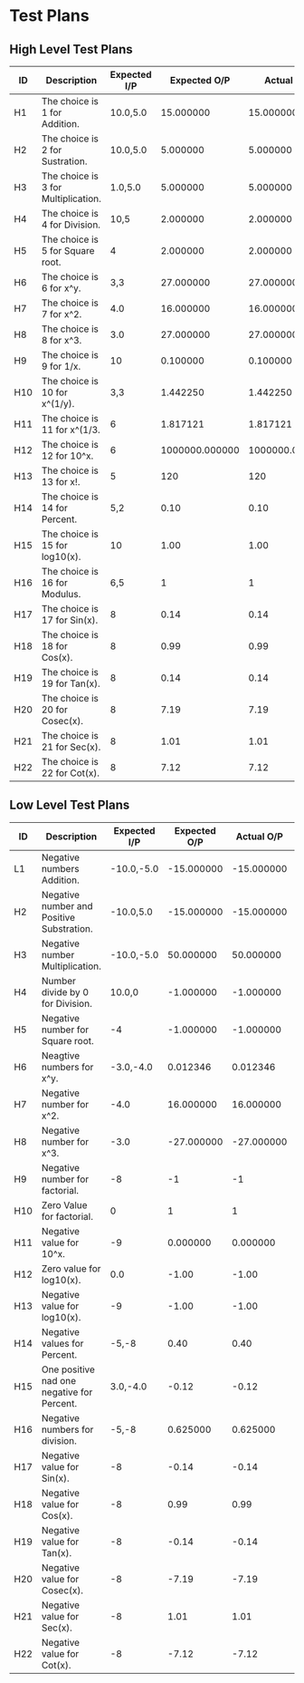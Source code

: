 <h1> Test Plans </h1>
<h2> High Level Test Plans </h2>



|      ID       |                   Description                |     Expected I/P       |   Expected O/P    |  Actual O/P  |     Type        |      Status     |
| ------------- | ---------------------------------------      | ---------------------  | ----------------  | ------------ | --------------- | --------------  |
|      H1       |          The choice is 1 for Addition.       |       10.0,5.0         |     15.000000     |   15.000000  |  Requirement    |     Success     |
|      H2       |          The choice is 2 for Sustration.     |       10.0,5.0         |      5.000000     |    5.000000  |  Requirement    |     Success     |
|      H3       |          The choice is 3 for Multiplication. |       1.0,5.0          |      5.000000     |    5.000000  |  Requirement    |     Success     |
|      H4       |          The choice is 4 for Division.       |       10,5             |      2.000000     |    2.000000  |  Requirement    |     Success     |
|      H5       |          The choice is 5 for Square root.    |       4                |      2.000000     |    2.000000  |  Requirement    |     Success     |
|      H6       |          The choice is 6 for x^y.            |       3,3              |     27.000000     |   27.000000  |  Requirement    |     Success     |
|      H7       |          The choice is 7 for x^2.            |       4.0              |     16.000000     |   16.000000  |  Requirement    |     Success     |
|      H8       |          The choice is 8 for x^3.            |       3.0              |     27.000000     |   27.000000  |  Requirement    |     Success     |
|      H9       |          The choice is 9 for 1/x.            |       10               |      0.100000     |    0.100000  |  Requirement    |     Success     |
|      H10      |          The choice is 10 for x^(1/y).       |       3,3              |      1.442250     |    1.442250  |  Requirement    |     Success     |
|      H11      |          The choice is 11 for x^(1/3.        |        6               |      1.817121     |    1.817121  |  Requirement    |     Success     |
|      H12      |          The choice is 12 for 10^x.          |        6               |  1000000.000000   | 1000000.000000| Requirement    |     Success     |
|      H13      |          The choice is 13 for x!.            |        5               |        120        |     120      |  Requirement    |     Success     |
|      H14      |          The choice is 14 for Percent.       |       5,2              |        0.10       |     0.10     |  Requirement    |     Success     |
|      H15      |          The choice is 15 for log10(x).      |       10               |        1.00       |     1.00     |  Requirement    |     Success     |
|      H16      |          The choice is 16 for Modulus.       |       6,5              |          1        |       1      |  Requirement    |     Success     |
|      H17      |          The choice is 17 for Sin(x).        |        8               |        0.14       |     0.14     |  Requirement    |     Success     |
|      H18      |          The choice is 18 for Cos(x).        |        8               |        0.99       |     0.99     |  Requirement    |     Success     |
|      H19      |          The choice is 19 for Tan(x).        |        8               |        0.14       |     0.14     |  Requirement    |     Success     |
|      H20      |          The choice is 20 for Cosec(x).      |        8               |        7.19       |     7.19     |  Requirement    |     Success     |
|      H21      |          The choice is 21 for Sec(x).        |        8               |        1.01       |     1.01     |  Requirement    |     Success     |
|      H22      |          The choice is 22 for Cot(x).        |        8               |        7.12       |     7.12     |  Requirement    |     Success     |






<h2> Low Level Test Plans </h2> 


|      ID       |                   Description                |     Expected I/P       |   Expected O/P    |  Actual O/P  |     Type        |      Status     |
| ------------- | ---------------------------------------      | ---------------------  | ----------------  | ------------ | --------------- | --------------  |
|      L1       |          Negative numbers Addition.          |       -10.0,-5.0       |     -15.000000    |   -15.000000 |  Requirement    |     Success     |
|      H2       |          Negative number and Positive Substration.|    -10.0,5.0      |      -15.000000   |   -15.000000 |  Requirement    |     Success     |
|      H3       |          Negative number Multiplication.     |       -10.0,-5.0       |      50.000000    |    50.000000 |  Requirement    |     Success     |
|      H4       |          Number divide by 0 for Division.    |        10.0,0          |      -1.000000    |    -1.000000 |  Scenario       |     Success     |
|      H5       |          Negative number for Square root.    |        -4              |      -1.000000    |    -1.000000 |  Scenario       |     Success     |
|      H6       |          Neagtive numbers for x^y.           |       -3.0,-4.0        |      0.012346     |     0.012346 |  Requirement    |     Success     |
|      H7       |          Negative number for x^2.            |       -4.0             |      16.000000    |    16.000000 |  Requirement    |     Success     |
|      H8       |          Negative number for x^3.            |       -3.0             |     -27.000000    |   -27.000000 |  Requirement    |     Success     |
|      H9       |          Negative number for factorial.      |       -8               |        -1         |     -1       |  Scenario       |     Success     |
|      H10      |          Zero Value for factorial.           |        0               |         1         |      1       |  Scenario       |     Success     |
|      H11      |          Negative value for 10^x.            |        -9              |      0.000000     |    0.000000  |  Scenario       |     Success     |
|      H12      |          Zero value for log10(x).            |        0.0             |       -1.00       |    -1.00     |  Scenario       |     Success     |
|      H13      |          Negative value for log10(x).        |        -9              |       -1.00       |    -1.00     |  Scenario       |     Success     |
|      H14      |          Negative values for Percent.        |       -5,-8            |        0.40       |     0.40     |  Requirement    |     Success     |
|      H15      |          One positive nad one negative for Percent.|  3.0,-4.0        |        -0.12      |    -0.12     |  Requirement    |     Success     |
|      H16      |          Negative numbers for division.      |       -5,-8            |       0.625000    |    0.625000  |  Requirement    |     Success     |
|      H17      |          Negative value for Sin(x).          |        -8              |        -0.14      |     -0.14    |  Requirement    |     Success     |
|      H18      |          Negative value for Cos(x).          |        -8              |        0.99       |     0.99     |  Requirement    |     Success     |
|      H19      |          Negative value for Tan(x).          |        -8              |        -0.14      |     -0.14    |  Requirement    |     Success     |
|      H20      |          Negative value for Cosec(x).        |        -8              |        -7.19      |     -7.19    |  Requirement    |     Success     |
|      H21      |          Negative value for Sec(x).          |        -8              |        1.01       |     1.01     |  Requirement    |     Success     |
|      H22      |          Negative value for Cot(x).          |        -8              |        -7.12      |     -7.12    |  Requirement    |     Success     |
